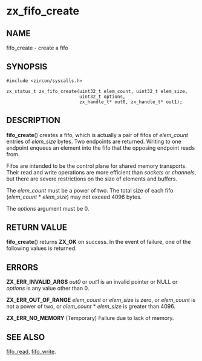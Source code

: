 # zx_fifo_create

## NAME

fifo_create - create a fifo

## SYNOPSIS

```
#include <zircon/syscalls.h>

zx_status_t zx_fifo_create(uint32_t elem_count, uint32_t elem_size,
                           uint32_t options,
                           zx_handle_t* out0, zx_handle_t* out1);

```

## DESCRIPTION

**fifo_create**() creates a fifo, which is actually a pair of fifos
of *elem_count* entries of *elem_size* bytes.  Two endpoints are
returned.  Writing to one endpoint enqueus an element into the fifo
that the opposing endpoint reads from.

Fifos are intended to be the control plane for shared memory transports.
Their read and write operations are more efficient than *sockets* or
*channels*, but there are severe restrictions on the size of elements
and buffers.

The *elem_count* must be a power of two.  The total size of each fifo
(*elem_count* * *elem_size*) may not exceed 4096 bytes.

The *options* argument must be 0.

## RETURN VALUE

**fifo_create**() returns **ZX_OK** on success. In the event of
failure, one of the following values is returned.

## ERRORS

**ZX_ERR_INVALID_ARGS**  *out0* or *out1* is an invalid pointer or NULL or
*options* is any value other than 0.

**ZX_ERR_OUT_OF_RANGE**  *elem_count* or *elem_size* is zero, or *elem_count*
is not a power of two, or *elem_count* * *elem_size* is greater than 4096.

**ZX_ERR_NO_MEMORY**  (Temporary) Failure due to lack of memory.


## SEE ALSO

[fifo_read](fifo_read.md),
[fifo_write](fifo_write.md).
